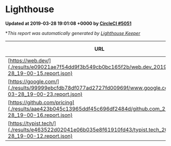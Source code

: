 
# Lighthouse

**Updated at 2019-03-28 19:01:08 +0000 by [CircleCI #5051](https://circleci.com/gh/ItinerisLtd/lighthouse-keeper-example/5051)**

**This report was automatically generated by [Lighthouse Keeper](https://github.com/itinerisltd/lighthouse-keeper)*

| URL | Performance | Accessibility | Best Practices | SEO | PWA | Updated At |
| --- | --- | --- | --- | --- | --- | --- |
| [https://web.dev/](./results/e09021ae7f54dd9f3b549cb0bc165f2b/web.dev_2019-03-28_19-00-15.report.json) | 0.94 | 0.93 | 0.93 | 0.96 | 1 | 2019-03-28T19:00:15.598Z |
| [https://google.com/](./results/99999ebcfdb78df077ad2727fd00969f/www.google.com_2019-03-28_19-00-23.report.json) | 0.94 | 0.71 | 0.93 | 0.82 | 0.58 | 2019-03-28T19:00:23.243Z |
| [https://github.com/pricing](./results/aae423b045c13965ddf45c696df2484d/github.com_2019-03-28_19-00-16.report.json) | 0.87 | 0.89 | 0.93 | 0.9 | 0.58 | 2019-03-28T19:00:16.325Z |
| [https://typist.tech/](./results/e463522d02041e06b035e8f61910fd43/typist.tech_2019-03-28_19-00-12.report.json) | 1 |  |  |  |  | 2019-03-28T19:00:12.847Z |
